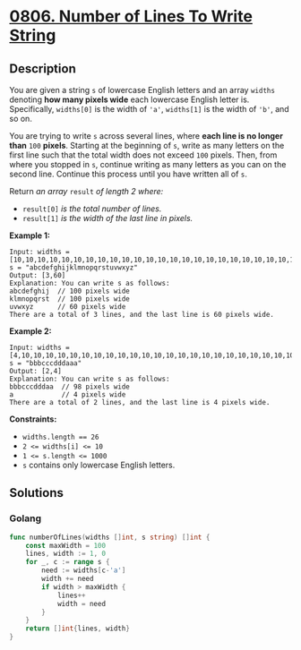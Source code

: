 # [0806. Number of Lines To Write String](https://leetcode-cn.com/problems/number-of-lines-to-write-string/)



## Description


You are given a string `s` of lowercase English letters and an array `widths` denoting **how many pixels wide** each lowercase English letter is. Specifically, `widths[0]` is the width of `'a'`, `widths[1]` is the width of `'b'`, and so on.

You are trying to write `s` across several lines, where **each line is no longer than** `100` **pixels**. Starting at the beginning of `s`, write as many letters on the first line such that the total width does not exceed `100` pixels. Then, from where you stopped in `s`, continue writing as many letters as you can on the second line. Continue this process until you have written all of `s`.

Return *an array* `result` *of length 2 where:*

- `result[0]` *is the total number of lines.*
- `result[1]` *is the width of the last line in pixels.*

 

**Example 1:**

```
Input: widths = [10,10,10,10,10,10,10,10,10,10,10,10,10,10,10,10,10,10,10,10,10,10,10,10,10,10], s = "abcdefghijklmnopqrstuvwxyz"
Output: [3,60]
Explanation: You can write s as follows:
abcdefghij  // 100 pixels wide
klmnopqrst  // 100 pixels wide
uvwxyz      // 60 pixels wide
There are a total of 3 lines, and the last line is 60 pixels wide.
```

**Example 2:**

```
Input: widths = [4,10,10,10,10,10,10,10,10,10,10,10,10,10,10,10,10,10,10,10,10,10,10,10,10,10], s = "bbbcccdddaaa"
Output: [2,4]
Explanation: You can write s as follows:
bbbcccdddaa  // 98 pixels wide
a            // 4 pixels wide
There are a total of 2 lines, and the last line is 4 pixels wide.
```

 

**Constraints:**

- `widths.length == 26`
- `2 <= widths[i] <= 10`
- `1 <= s.length <= 1000`
- `s` contains only lowercase English letters.







## Solutions

<!-- tabs:start -->

### **Golang**

```go
func numberOfLines(widths []int, s string) []int {
    const maxWidth = 100
    lines, width := 1, 0
    for _, c := range s {
        need := widths[c-'a']
        width += need
        if width > maxWidth {
            lines++
            width = need
        }
    }
    return []int{lines, width}
}
```

<!-- tabs:end -->